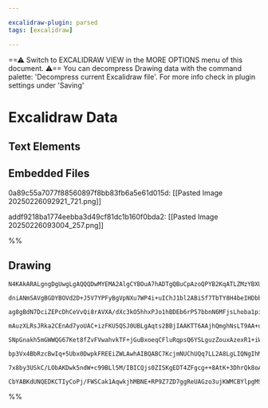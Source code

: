 ```yaml
---

excalidraw-plugin: parsed
tags: [excalidraw]

---
```

==⚠  Switch to EXCALIDRAW VIEW in the MORE OPTIONS menu of this document. ⚠== You can decompress Drawing data with the command palette: 'Decompress current Excalidraw file'. For more info check in plugin settings under 'Saving'


# Excalidraw Data

## Text Elements
## Embedded Files
0a89c55a7077f88560897f8bb83fb6a5e61d015d: [[Pasted Image 20250226092921_721.png]]

addf9218ba1774eebba3d49cf81dc1b160f0bda2: [[Pasted Image 20250226093004_257.png]]

%%
## Drawing
```compressed-json
N4KAkARALgngDgUwgLgAQQQDwMYEMA2AlgCYBOuA7hADTgQBuCpAzoQPYB2KqATLZMzYBXUtiRoIACyhQ4zZAHoFAc0JRJQgEYA6bGwC2CgF7N6hbEcK4OCtptbErHALRY8RMpWdx8Q1TdIEfARcZgRmBShcZQUebQAObQBmGjoghH0EDihmbgBtcDBQMBKIEm4IIxhSACViADkYAFkARRqeTAAxABY4QIBlABEAMybUkshYRArCfWikflLMbmcA

dniANmSAVgBGDYBOVd2D+J5V7YPFyBgVpNXu7WP4i+uIChJ1bl2ABiSf7TbTY8H4beIHDbbPZXQqQSQIQjKaTcbq7eJvazKYLcH5vZhQUhsADWCAAwmx8GxSBUCdZmHBcIFsuNSppcNgicpCUIOMRyZTqRIAMSaHjDHiaTQsyDDQj4fD9WDYiSCDzSiD4wkkgDqn0k3D4sI1BOJCEVMGV6FV5Te3KRHHCuTQuKNbAZ2DUtzQvxdEwgXOEcAAksQn

ag8gBdN7DciZEPcDhCeVvQi8rAVXA/dXc3kO5hhxPJo1hBDEb6rP57bbnN6MFjsLhoba1pisTj1Thib4g+I/H7dJI8GF+wjMQbpKCl7jDAhhN6aYS8gCiwUy2QLSfwbyEcGIuEnZe9Dx+VaSGz+g7eRA4RITm6vbA5U7QM/wc+LUSgQjDEEQvNTyjqrKwTxhIPy4OC2BQrgFarKswzxPE2znuC8HxJK8RJMMmgbLg2wIBsuzED8uzbGWeLuOI4aw

mAuzXLRsJRka2CEnAd7yoUAC+izFKU5QSJ0UBLgAqts2BBjIAAKTT6AAjhQmghNsLT9AA+uqUxUWUczKAsRrLGgPBgtoPC7A8Z48N0SF9psbxeqgzj3I8zwPKchEHOcJ5vB8xBfN6ZlbJsqwbOe/w8JcSTNka8KIsiaDHKsTx/Ls4UYhwWJUb6pSaqa/JUjS5AcPSjJZFA6pshyAY8nyFL5cKoripKQFygqSpada5EflqCC6r5+qGXiJokualoah

SNpGnakh5mGWWQG67Ket8fZvFVwahvkTF+jGuBxoeqCFluRqpsQ6YSLguzZouxAzexR1+iW+0gusBx7LsA4tvWnDfIcn1thwHYcF2hm7GZpnIalx1jhOz6oK+75+gu1UrhkpUbkWfo7nuB7lt0J6kQO1aXka163mgh0Pk++3wwgg37t+FR/o46XNSB+0QLgxDEMMHlomyZkPAgCCSrgSTEN0BzYAhRHYLsmj7D8ww/Joe48OqzCUfkNF0drjFvCx

bp3Vx4BbRzcBwIq+5Ubx0DwpkFREEiZWLAwhAIBQABC7KcjmNUChUQq7LL2A8LgLIQNgIhMlAEkZIq3V5YK6BCsMqdp+HkekNHsf6F7lW+4nAcNRKUou5n2eTvonQtSN7XjZ1pTl6VOfx6avV+bwZdR83let8NbUVB1Gfd9kOc1MI9qOjiXdZz3GQAPLukt3orYUEcjzHledJwUCdLtcr2eia9N6PW87/0hBGFRIIzxXGQACpYFAACCjuNugwTDM

7x8by3USkC/LObAKDwk5ndW+c99BLl5M/IBICQjs0ZISKgEDT4ZFgcg++8AtK+3DhrQk8oAAa3BtgkUBL8cKDwrJHG2KsF2+CKT4AAJokL2NoE8Bxuh4w8mcPsGwXZGDYAYbgvFID0AIEITKTwzL9l2FxVBm8Mjj2qrdCQuCXZchIBfK+Bosr+lIFoycbEmwaIMcQJobBTrQNwJoYI1NZy0zXpov2dVUCiIgB7Ck7NSDKDZAACkuNQVAgTUCISCQ

CbYABKdUNQEDKCTIyCoPj/FWSCak1AqwkjhMBNE+RP9Z7ZD7ggReUAGzo3ujKWMCBYlpgMSzNA7isg2LsdwAkkj9ZEGMagNpji/QcF2lRHpbxhBQGvIM0gki8mlDsAAKwQNgHI/R+lwAsVY/ptjYY0xduyUpjB75CPwCIo0mlB7pAWQ2dUkd8QGCwdMcm94SaPhJPYt8vTSj4FCC/c5eyDlGxKJxcA3E6DAXCCIgFnEgA===
```
%%